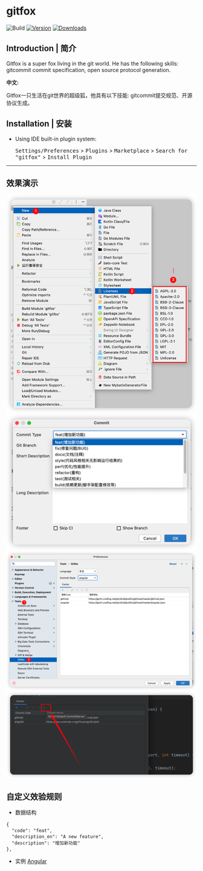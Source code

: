 # gitfox

![Build](https://github.com/gclm/gitfox/workflows/Build/badge.svg)
[![Version](https://img.shields.io/jetbrains/plugin/v/19448-gitfox.svg)](https://plugins.jetbrains.com/plugin/19448-gitfox)
[![Downloads](https://img.shields.io/jetbrains/plugin/d/19448-gitfox.svg)](https://plugins.jetbrains.com/plugin/19448-gitfox)

## Introduction | 简介

<!-- Plugin description -->

Gitfox is a super fox living in the git world. He has the following skills: gitcommit commit specification, open source
protocol generation.

**中文:**

Gitfox一只生活在git世界的超级狐，他具有以下技能: gitcommit提交规范、开源协议生成。

## Installation | 安装

- Using IDE built-in plugin system:

  <kbd>Settings/Preferences</kbd> > <kbd>Plugins</kbd> > <kbd>Marketplace</kbd> > <kbd>Search for "gitfox"</kbd> >
  <kbd>Install Plugin</kbd>

---
<!-- Plugin description end -->

## 效果演示

![](docs/screenshots/use2.png)
![](docs/screenshots/use1.png)
![](docs/screenshots/setting.png)
![](docs/screenshots/reset.png)

## 自定义效验规则

- 数据结构

```
{
  "code": "feat",
  "description_en": "A new feature",
  "description": "增加新功能"
},
```

- 实例 [Angular](docs/specification/angular.json)
